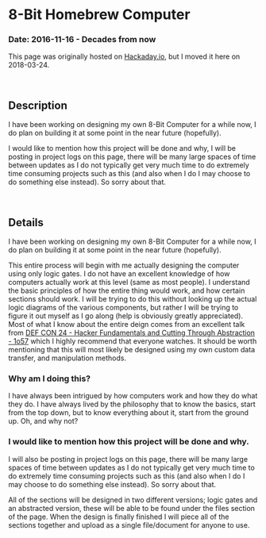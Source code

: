 <title>8-Bit Homebrew Computer</title>

# 8-Bit Homebrew Computer

### Date: 2016-11-16 - Decades from now

This page was originally hosted on [Hackaday.io](https://hackaday.io), but I
moved it here on 2018-03-24.

<br>

## Description

I have been working on designing my own 8-Bit Computer for a while now, I do
plan on building it at some point in the near future (hopefully).

I would like to mention how this project will be done and why, I will be posting
in project logs on this page, there will be many large spaces of time between
updates as I do not typically get very much time to do extremely time consuming
projects such as this (and also when I do I may choose to do something else
instead). So sorry about that.

<br>

## Details

I have been working on designing my own 8-Bit Computer for a while now, I do
plan on building it at some point in the near future (hopefully).

This entire process will begin with me actually designing the computer using
only logic gates. I do not have an excellent knowledge of how computers actually
work at this level (same as most people). I understand the basic principles of
how the entire thing would work, and how certain sections should work. I will be
trying to do this without looking up the actual logic diagrams of the various
components, but rather I will be trying to figure it out myself as I go along
(help is obviously greatly appreciated). Most of what I know about the entire
deign comes from an excellent talk from [DEF CON 24 - Hacker Fundamentals and
Cutting Through Abstraction - 1o57](https://www.youtube.com/watch?v=kSuq3Ry9PLQ)
which I highly recommend that everyone watches. It should be worth mentioning
that this will most likely be designed using my own custom data transfer, and
manipulation methods.

### Why am I doing this?

I have always been intrigued by how computers work and how they do what they do.
I have always lived by the philosophy that to know the basics, start from the
top down, but to know everything about it, start from the ground up. Oh, and why
not?

### I would like to mention how this project will be done and why.

I will also be posting in project logs on this page, there will be many large
spaces of time between updates as I do not typically get very much time to do
extremely time consuming projects such as this (and also when I do I may choose
to do something else instead). So sorry about that.

All of the sections will be designed in two different versions; logic gates and
an abstracted version, these will be able to be found under the files section of
the page. When the design is finally finished I will piece all of the sections
together and upload as a single file/document for anyone to use.
